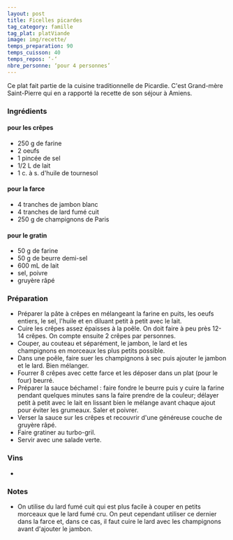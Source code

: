 ```yaml
---
layout: post
title: Ficelles picardes
tag_category: famille
tag_plat: platViande
image: img/recette/
temps_preparation: 90
temps_cuisson: 40
temps_repos: ‘-‘
nbre_personne: ‘pour 4 personnes’
---
```

Ce plat fait partie de la cuisine traditionnelle de Picardie. C'est Grand-mère Saint-Pierre qui en a rapporté la recette de son séjour à Amiens.

### Ingrédients
#### pour les crêpes
* 250 g de farine
* 2 oeufs
* 1 pincée de sel
* 1/2 L de lait
* 1 c. à s. d'huile de tournesol
#### pour la farce
* 4 tranches de jambon blanc
* 4 tranches de lard fumé cuit
* 250 g de champignons de Paris
#### pour le gratin
* 50 g de farine
* 50 g de beurre demi-sel
* 600 mL de lait
* sel, poivre
* gruyère râpé

### Préparation
* Préparer la pâte à crêpes en mélangeant la farine en puits, les oeufs entiers, le sel, l'huile et en diluant petit à petit avec le lait.
* Cuire les crêpes assez épaisses à la poêle. On doit faire à peu près 12-14 crêpes. On compte ensuite 2 crêpes par personnes.
* Couper, au couteau et séparément, le jambon, le lard et les champignons en morceaux les plus petits possible.
* Dans une poêle, faire suer les champignons à sec puis ajouter le jambon et le lard. Bien mélanger.
* Fourrer 8 crêpes avec cette farce et les déposer dans un plat (pour le four) beurré.
* Préparer la sauce béchamel : faire fondre le beurre puis y cuire la farine pendant quelques minutes sans la faire prendre de la couleur; délayer petit à petit avec le lait en lissant bien le mélange avant chaque ajout pour éviter les grumeaux. Saler et poivrer.
* Verser la sauce sur les crêpes et recouvrir d'une généreuse couche de gruyère râpé.
* Faire gratiner au turbo-gril.
* Servir avec une salade verte.

### Vins
* 

### Notes
* On utilise du lard fumé cuit qui est plus facile à couper en petits morceaux que le lard fumé cru. On peut cependant utiliser ce dernier dans la farce et, dans ce cas, il faut cuire le lard avec les champignons avant d'ajouter le jambon.
